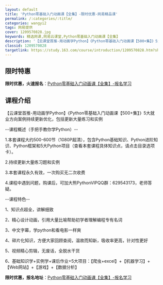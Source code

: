 ```yaml
---
layout: default
title: 'Python零基础入门动画课【全集】-限时优惠-网易精品课'
permalink: /:categories/:title/
categories: wangyi2
tags: 网易提供
cover: 1209570828.jpg
keywords: 精选网课,网易云课堂,Python零基础入门动画课【全集】
description: '【云课堂首推-用动画学Python】《Python零基础入门动画课【500+集】》5大就业方向案例持续更新优化，包括更新'
classid: 1209570828
targetlink: https://study.163.com/course/introduction/1209570828.htm?share=1&shareId=1025206652&utm_campaign=share&utm_medium=iphoneShare&utm_source=&utm_u=1025206652
---
```


## 限时特惠

**限时优惠，火速报名**：[Python零基础入门动画课【全集】-报名学习](https://study.163.com/course/introduction/1209570828.htm?share=1&shareId=1025206652&utm_campaign=share&utm_medium=iphoneShare&utm_source=&utm_u=1025206652)

## 课程介绍

【云课堂首推-用动画学Python】《Python零基础入门动画课【500+集】》5大就业方向案例持续更新优化，包括更新大量练习和实例



--课程概述（手把手教你学Python）--

1.本套课程大约500-600节（1080P超清），包含Python基础知识、Python进阶知识、Python框架和5大Python项目（查看本套课程具体知识点，请点击目录选项卡）。

2.持续更新大量练习题和实例

3.本套课程永久有效，一次购买无二次收费

4.课程中遇到问题，购课后，可加大熊PythonVIPQQ群：629543173，老师答疑。



--课程特色--

1、知识点超全，讲解细致

2、精心设计动画，引用大量比喻帮助初学者理解编程专有名词

3、中文字幕，学python和看电影一样爽

4、碎片化知识，方便大家回顾查阅，温故而知新，吸收率更高，针对性更好

5、视频精心剪辑，无废话，全脱水干货

6、基础知识学+实例学+课后作业+5大项目：【爬虫+excel】+【机器学习】+【Web网站】+【游戏】+【数据分析】

**限时优惠，报名地址**：[Python零基础入门动画课【全集】-报名学习](https://study.163.com/course/introduction/1209570828.htm?share=1&shareId=1025206652&utm_campaign=share&utm_medium=iphoneShare&utm_source=&utm_u=1025206652)

